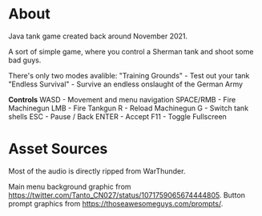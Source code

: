 # About
Java tank game created back around November 2021.

A sort of simple game, where you control a Sherman tank and shoot some bad guys.

There's only two modes avalible:
"Training Grounds" - Test out your tank
"Endless Survival" - Survive an endless onslaught of the German Army 

**Controls**
WASD - Movement and menu navigation
SPACE/RMB - Fire Machinegun
LMB - Fire Tankgun
R - Reload Machinegun
G - Switch tank shells
ESC - Pause / Back
ENTER - Accept
F11 - Toggle Fullscreen

# Asset Sources
Most of the audio is directly ripped from WarThunder.

Main menu background graphic from https://twitter.com/Tanto_CN027/status/1071759065674444805.
Button prompt graphics from https://thoseawesomeguys.com/prompts/.
